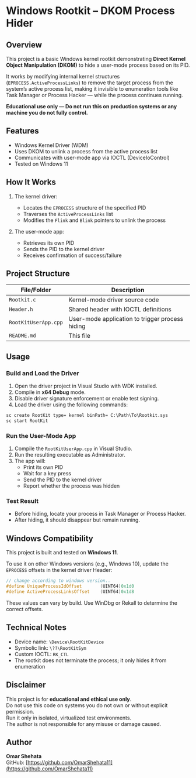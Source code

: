 # Windows Rootkit – DKOM Process Hider

## Overview

This project is a basic Windows kernel rootkit demonstrating **Direct Kernel Object Manipulation (DKOM)** to hide a user-mode process based on its PID.

It works by modifying internal kernel structures (`EPROCESS.ActiveProcessLinks`) to remove the target process from the system’s active process list, making it invisible to enumeration tools like Task Manager or Process Hacker — while the process continues running.

**Educational use only — Do not run this on production systems or any machine you do not fully control.**

## Features

- Windows Kernel Driver (WDM)
- Uses DKOM to unlink a process from the active process list
- Communicates with user-mode app via IOCTL (DeviceIoControl)
- Tested on Windows 11

## How It Works

1. The kernel driver:
   - Locates the `EPROCESS` structure of the specified PID
   - Traverses the `ActiveProcessLinks` list
   - Modifies the `Flink` and `Blink` pointers to unlink the process

2. The user-mode app:
   - Retrieves its own PID
   - Sends the PID to the kernel driver
   - Receives confirmation of success/failure

## Project Structure

| File/Folder                   | Description                                      |
|------------------------------|--------------------------------------------------|
| `Rootkit.c`                  | Kernel-mode driver source code                   |
| `Header.h`                   | Shared header with IOCTL definitions             |
| `RootKitUserApp.cpp`         | User-mode application to trigger process hiding  |
| `README.md`                  | This file                                        |

## Usage

### Build and Load the Driver

1. Open the driver project in Visual Studio with WDK installed.
2. Compile in **x64 Debug** mode.
3. Disable driver signature enforcement or enable test signing.
4. Load the driver using the following commands:

```cmd
sc create RootKit type= kernel binPath= C:\Path\To\Rootkit.sys
sc start RootKit
```

### Run the User-Mode App

1. Compile the `RootKitUserApp.cpp` in Visual Studio.
2. Run the resulting executable as Administrator.
3. The app will:
   - Print its own PID
   - Wait for a key press
   - Send the PID to the kernel driver
   - Report whether the process was hidden

### Test Result

- Before hiding, locate your process in Task Manager or Process Hacker.
- After hiding, it should disappear but remain running.

## Windows Compatibility

This project is built and tested on **Windows 11**.

To use it on other Windows versions (e.g., Windows 10), update the `EPROCESS` offsets in the kernel driver Header:

```c
// change according to windows version..
#define UniqueProcessIdOffset		(UINT64)0x1d0
#define ActiveProcessLinksOffset	(UINT64)0x1d8
```

These values can vary by build. Use WinDbg or Rekall to determine the correct offsets.

## Technical Notes

- Device name: `\Device\RootKitDevice`
- Symbolic link: `\??\RootKitSym`
- Custom IOCTL: `RK_CTL`
- The rootkit does not terminate the process; it only hides it from enumeration

## Disclaimer

This project is for **educational and ethical use only**.  
Do not use this code on systems you do not own or without explicit permission.  
Run it only in isolated, virtualized test environments.  
The author is not responsible for any misuse or damage caused.

## Author

**Omar Shehata**  
GitHub: [https://github.com/OmarShehata11](https://github.com/OmarShehata11)
